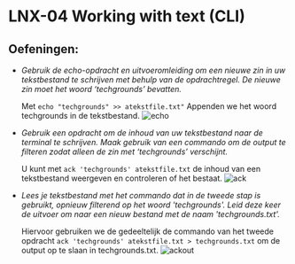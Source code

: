# LNX-04 Working with text (CLI)

## Oefeningen:
- *Gebruik de echo-opdracht en uitvoeromleiding om een nieuwe zin in uw tekstbestand te schrijven met behulp van de opdrachtregel. De nieuwe zin moet het woord ‘techgrounds’ bevatten.*
    
    Met `echo "techgrounds" >> atekstfile.txt"` Appenden we het woord techgrounds in de tekstbestand.
    ![echo](https://github.com/Rithmatist/cloud-6-repo-Rithmatist/blob/main/00_includes/echo.JPG?raw=true)    

- *Gebruik een opdracht om de inhoud van uw tekstbestand naar de terminal te schrijven. Maak gebruik van een commando om de output te filteren zodat alleen de zin met ‘techgrounds’ verschijnt.*

    U kunt met `ack 'techgrounds' atekstfile.txt` de inhoud van een tekstbestand weergeven en controleren of het bestaat.
    ![ack](https://github.com/Rithmatist/cloud-6-repo-Rithmatist/blob/main/00_includes/ack.JPG?raw=true)

- *Lees je tekstbestand met het commando dat in de tweede stap is gebruikt, opnieuw filterend op het woord 'techgrounds'. Leid deze keer de uitvoer om naar een nieuw bestand met de naam 'techgrounds.txt'.*

    Hiervoor gebruiken we de gedeeltelijk de commando van het tweede opdracht `ack 'techgrounds' atekstfile.txt > techgrounds.txt` om de output op te slaan in techgrounds.txt.
    ![ackout](https://github.com/Rithmatist/cloud-6-repo-Rithmatist/blob/main/00_includes/ackout.JPG?raw=true)
